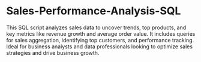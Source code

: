 # Sales-Performance-Analysis-SQL
This SQL script analyzes sales data to uncover trends, top products, and key metrics like revenue growth and average order value. It includes queries for sales aggregation, identifying top customers, and performance tracking. Ideal for business analysts and data professionals looking to optimize sales strategies and drive business growth.
